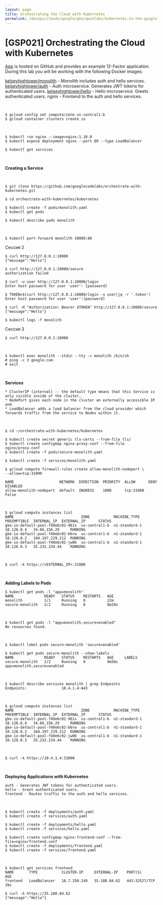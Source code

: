 ```yaml
---
layout: page
title: Orchestrating the Cloud with Kubernetes
permalink: /devops/clouds/google/gke/qwiklabs/kubernetes-in-the-google-cloud/orchestrating-the-cloud-with-kubernetes/
---
```



# [GSP021] Orchestrating the Cloud with Kubernetes

<a href="https://github.com/kelseyhightower/app">App</a> is hosted on GitHub and provides an example 12-Factor application. During this lab you will be working with the following Docker images:

<a href="https://hub.docker.com/r/kelseyhightower/monolith">kelseyhightower/monolith</a> - Monolith includes auth and hello services.
<a href="https://hub.docker.com/r/kelseyhightower/auth">kelseyhightower/auth</a> - Auth microservice. Generates JWT tokens for authenticated users.
<a href="https://hub.docker.com/r/kelseyhightower/hello">kelseyhightower/hello</a>  - Hello microservice. Greets authenticated users.
ngnix - Frontend to the auth and hello services.

<br/>

    $ gcloud config set compute/zone us-central1-b
    $ gcloud container clusters create io

<br/>

    $ kubectl run nginx --image=nginx:1.10.0
    $ kubectl expose deployment nginx --port 80 --type LoadBalancer

    $ kubectl get services


<br/>

**Creating a Service**

<br/>

    $ git clone https://github.com/googlecodelabs/orchestrate-with-kubernetes.git

    $ cd orchestrate-with-kubernetes/kubernetes

    $ kubectl create -f pods/monolith.yaml
    $ kubectl get pods

    $ kubectl describe pods monolith

<br/>

    $ kubectl port-forward monolith 10080:80

Сессия 2

    $ curl http://127.0.0.1:10080
    {"message":"Hello"}

    $ curl http://127.0.0.1:10080/secure
    authorization failed

    $ curl -u user http://127.0.0.1:10080/login
    Enter host password for user 'user': [password]

    $ TOKEN=$(curl http://127.0.0.1:10080/login -u user|jq -r '.token')
    Enter host password for user 'user':[password]

    $ curl -H "Authorization: Bearer $TOKEN" http://127.0.0.1:10080/secure
    {"message":"Hello"}

    $ kubectl logs -f monolith

Сессия 3

    $ curl http://127.0.0.1:10080

<br/>

    $ kubectl exec monolith --stdin --tty -c monolith /bin/sh
    # ping -c 3 google.com
    # exit


<br>

**Services**

    * ClusterIP (internal) -- the default type means that this Service is only visible inside of the cluster,
    * NodePort gives each node in the cluster an externally accessible IP and
    * LoadBalancer adds a load balancer from the cloud provider which forwards traffic from the service to Nodes within it.

<br>

    $ cd ~/orchestrate-with-kubernetes/kubernetes

    $ kubectl create secret generic tls-certs --from-file tls/
    $ kubectl create configmap nginx-proxy-conf --from-file nginx/proxy.conf
    $ kubectl create -f pods/secure-monolith.yaml

    $ kubectl create -f services/monolith.yaml

    $ gcloud compute firewall-rules create allow-monolith-nodeport \
    --allow=tcp:31000

    NAME                     NETWORK  DIRECTION  PRIORITY  ALLOW      DENY  DISABLED
    allow-monolith-nodeport  default  INGRESS    1000      tcp:31000        False

<br/>

    $ gcloud compute instances list
    NAME                               ZONE           MACHINE_TYPE   PREEMPTIBLE  INTERNAL_IP  EXTERNAL_IP      STATUS
    gke-io-default-pool-f40e6c02-961s  us-central1-b  n1-standard-1               10.128.0.4   34.66.156.29     RUNNING
    gke-io-default-pool-f40e6c02-b6rw  us-central1-b  n1-standard-1               10.128.0.2   104.197.229.212  RUNNING
    gke-io-default-pool-f40e6c02-jw06  us-central1-b  n1-standard-1               10.128.0.3   35.232.234.44    RUNNING

<br/>

    $ curl -k https://<EXTERNAL_IP>:31000

<br/>

**Adding Labels to Pods**

    $ kubectl get pods -l "app=monolith"
    NAME              READY   STATUS    RESTARTS   AGE
    monolith          1/1     Running   0          22m
    secure-monolith   2/2     Running   0          8m29s

<br/>

    $ kubectl get pods -l "app=monolith,secure=enabled"
    No resources found.

<br/>

    $ kubectl label pods secure-monolith 'secure=enabled'

    $ kubectl get pods secure-monolith --show-labels
    NAME              READY   STATUS    RESTARTS   AGE     LABELS
    secure-monolith   2/2     Running   0          9m56s   app=monolith,secure=enabled

<br/>

    $ kubectl describe services monolith | grep Endpoints
    Endpoints:                10.4.1.4:443


<br/>

    $ gcloud compute instances list
    NAME                               ZONE           MACHINE_TYPE   PREEMPTIBLE  INTERNAL_IP  EXTERNAL_IP      STATUS
    gke-io-default-pool-f40e6c02-961s  us-central1-b  n1-standard-1               10.128.0.4   34.66.156.29     RUNNING
    gke-io-default-pool-f40e6c02-b6rw  us-central1-b  n1-standard-1               10.128.0.2   104.197.229.212  RUNNING
    gke-io-default-pool-f40e6c02-jw06  us-central1-b  n1-standard-1               10.128.0.3   35.232.234.44    RUNNING

<br/>

    $ curl -k https://10.4.1.4:31000


<br/>

**Deploying Applications with Kubernetes**

    auth - Generates JWT tokens for authenticated users.
    hello - Greet authenticated users.
    frontend - Routes traffic to the auth and hello services.

<br/>

    $ kubectl create -f deployments/auth.yaml
    $ kubectl create -f services/auth.yaml

    $ kubectl create -f deployments/hello.yaml
    $ kubectl create -f services/hello.yaml

    $ kubectl create configmap nginx-frontend-conf --from-file=nginx/frontend.conf
    $ kubectl create -f deployments/frontend.yaml
    $ kubectl create -f services/frontend.yaml

<br/>

    $ kubectl get services frontend
    NAME       TYPE           CLUSTER-IP     EXTERNAL-IP    PORT(S)         AGE
    frontend   LoadBalancer   10.7.250.249   35.188.84.62   443:32527/TCP   39s

    $ curl -k https://35.188.84.62 
    {"message":"Hello"}